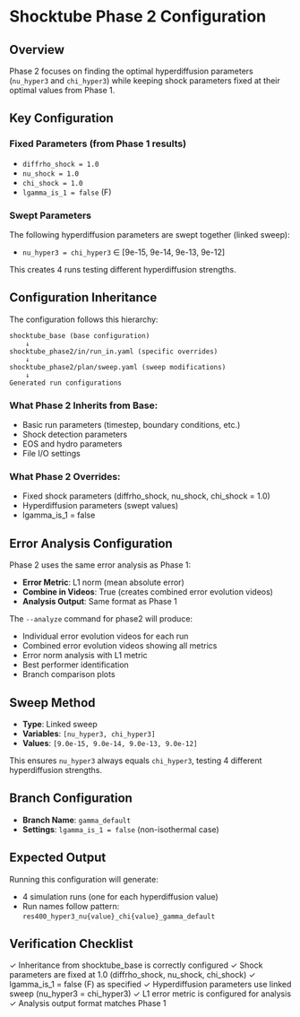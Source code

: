 # Shocktube Phase 2 Configuration

## Overview
Phase 2 focuses on finding the optimal hyperdiffusion parameters (`nu_hyper3` and `chi_hyper3`) while keeping shock parameters fixed at their optimal values from Phase 1.

## Key Configuration

### Fixed Parameters (from Phase 1 results)
- `diffrho_shock = 1.0`
- `nu_shock = 1.0`
- `chi_shock = 1.0`
- `lgamma_is_1 = false` (F)

### Swept Parameters
The following hyperdiffusion parameters are swept together (linked sweep):
- `nu_hyper3 = chi_hyper3` ∈ [9e-15, 9e-14, 9e-13, 9e-12]

This creates 4 runs testing different hyperdiffusion strengths.

## Configuration Inheritance

The configuration follows this hierarchy:

```
shocktube_base (base configuration)
    ↓
shocktube_phase2/in/run_in.yaml (specific overrides)
    ↓
shocktube_phase2/plan/sweep.yaml (sweep modifications)
    ↓
Generated run configurations
```

### What Phase 2 Inherits from Base:
- Basic run parameters (timestep, boundary conditions, etc.)
- Shock detection parameters
- EOS and hydro parameters
- File I/O settings

### What Phase 2 Overrides:
- Fixed shock parameters (diffrho_shock, nu_shock, chi_shock = 1.0)
- Hyperdiffusion parameters (swept values)
- lgamma_is_1 = false

## Error Analysis Configuration

Phase 2 uses the same error analysis as Phase 1:
- **Error Metric**: L1 norm (mean absolute error)
- **Combine in Videos**: True (creates combined error evolution videos)
- **Analysis Output**: Same format as Phase 1

The `--analyze` command for phase2 will produce:
- Individual error evolution videos for each run
- Combined error evolution videos showing all metrics
- Error norm analysis with L1 metric
- Best performer identification
- Branch comparison plots

## Sweep Method

- **Type**: Linked sweep
- **Variables**: `[nu_hyper3, chi_hyper3]`
- **Values**: `[9.0e-15, 9.0e-14, 9.0e-13, 9.0e-12]`

This ensures `nu_hyper3` always equals `chi_hyper3`, testing 4 different hyperdiffusion strengths.

## Branch Configuration

- **Branch Name**: `gamma_default`
- **Settings**: `lgamma_is_1 = false` (non-isothermal case)

## Expected Output

Running this configuration will generate:
- 4 simulation runs (one for each hyperdiffusion value)
- Run names follow pattern: `res400_hyper3_nu{value}_chi{value}_gamma_default`

## Verification Checklist

✓ Inheritance from shocktube_base is correctly configured
✓ Shock parameters are fixed at 1.0 (diffrho_shock, nu_shock, chi_shock)
✓ lgamma_is_1 = false (F) as specified
✓ Hyperdiffusion parameters use linked sweep (nu_hyper3 = chi_hyper3)
✓ L1 error metric is configured for analysis
✓ Analysis output format matches Phase 1
